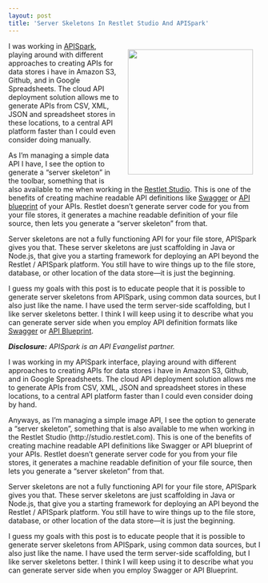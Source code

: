 ```yaml
---
layout: post
title: 'Server Skeletons In Restlet Studio And APISpark'
---
```

<p><img style="padding: 15px;" src="http://kinlane-productions.s3.amazonaws.com/api-evangelist-site/blog/bw-api-server-skeletons.png" alt="" width="250" align="right" /></p>
<p>I was working in&nbsp;<a href="http://restlet.com/technical-resources/apispark/guide">APISpark</a>, playing around with different approaches to creating APIs for data stores i have in Amazon S3, Github, and in Google Spreadsheets. The cloud API deployment solution allows me to generate APIs from CSV, XML, JSON and spreadsheet stores in these locations, to a central API platform faster than I could even consider doing manually.</p>
<p>As I&rsquo;m managing a simple data API I have, I see the option to generate a &ldquo;server skeleton&rdquo; in the toolbar, something that is also available to me when working in the <a href="http://restlet.com/products/restlet-studio/">Restlet Studio</a>. This is one of the benefits of creating machine readable API definitions like <a href="http://swagger.io">Swagger</a> or <a href="https://apiblueprint.org/">API blueprint</a> of your APIs. Restlet doesn&rsquo;t generate server code for you from your file stores, it generates a machine readable definition of your file source, then lets you generate a &ldquo;server skeleton&rdquo; from that.</p>
<p>Server skeletons are not a fully functioning API for your file store, APISpark gives you that. These server skeletons are just scaffolding in Java or Node.js, that give you a starting framework for deploying an API beyond the Restlet / APISpark platform. You still have to wire things up to the file store, database, or other location of the data store&mdash;it is just the beginning.</p>
<p>I guess my goals with this post is to educate people that it is possible to generate server skeletons from APISpark, using common data sources, but I also just like the name. I have used the term server-side scaffolding, but I like server skeletons better. I think I will keep using it to describe what you can generate server side when you employ API definition formats like <a href="http://swagger.io">Swagger</a> or <a href="/admin/blog/API blueprint">API Blueprint</a>.</p>
<p><em><strong>Disclosure:</strong> APISpark is an API Evangelist partner.</em></p><p>I was working in my APISpark interface, playing around with different approaches to creating APIs for data stores i have in Amazon S3, Github, and in Google Spreadsheets. The cloud API deployment solution allows me to generate APIs from CSV, XML, JSON and spreadsheet stores in these locations, to a central API platform faster than I could even consider doing by hand.</p>
<p>Anyways, as I&rsquo;m managing a simple image API, I see the option to generate a &ldquo;server skeleton&rdquo;, something that is also available to me when working in the Restlet Studio (http://studio.restlet.com). This is one of the benefits of creating machine readable API definitions like Swagger or API blueprint of your APIs. Restlet doesn&rsquo;t generate server code for you from your file stores, it generates a machine readable definition of your file source, then lets you generate a &ldquo;server skeleton&rdquo; from that.</p>
<p>Server skeletons are not a fully functioning API for your file store, APISpark gives you that. These server skeletons are just scaffolding in Java or Node.js, that give you a starting framework for deploying an API beyond the Restlet / APISpark platform. You still have to wire things up to the file store, database, or other location of the data store&mdash;it is just the beginning.</p>
<p>I guess my goals with this post is to educate people that it is possible to generate server skeletons from APISpark, using common data sources, but I also just like the name. I have used the term server-side scaffolding, but I like server skeletons better. I think I will keep using it to describe what you can generate server side when you employ Swagger or API Blueprint.</p>